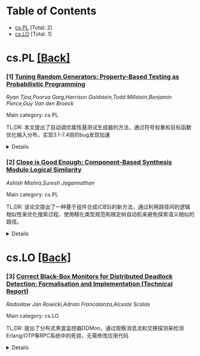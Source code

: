 <div id=toc></div>

# Table of Contents

- [cs.PL](#cs.PL) [Total: 2]
- [cs.LO](#cs.LO) [Total: 1]


<div id='cs.PL'></div>

# cs.PL [[Back]](#toc)

### [1] [Tuning Random Generators: Property-Based Testing as Probabilistic Programming](https://arxiv.org/abs/2508.14394)
*Ryan Tjoa,Poorva Garg,Harrison Goldstein,Todd Millstein,Benjamin Pierce,Guy Van den Broeck*

Main category: cs.PL

TL;DR: 本文提出了自动调优属性基测试生成器的方法，通过符号权重和目标函数优化输入分布，实现3.1-7.4倍的bug发现加速


<details>
  <summary>Details</summary>
Motivation: 传统属性基测试中，用户需要手动调整生成器的权重参数来获得理想的测试输入分布，这个过程既繁琐又难以达到预期效果，限制了测试分布的质量和多样性

Method: 开发了Loaded Dice离散概率编程系统，支持符号权重和参数学习。给定带有未确定符号权重的生成器和目标函数，自动学习优化这些权重值以实现目标

Result: 实验证明该方法能有效优化生成器分布，在针对多样性和有效性自动调优后，生成器在bug发现方面表现出3.1-7.4倍的加速效果

Conclusion: 提出的自动调优技术能够显著改善属性基测试的生成器性能，通过优化权重参数实现更好的测试输入分布，大幅提升bug发现效率

Abstract: Property-based testing validates software against an executable specification
by evaluating it on randomly generated inputs. The standard way that PBT users
generate test inputs is via generators that describe how to sample test inputs
through random choices. To achieve a good distribution over test inputs, users
must tune their generators, i.e., decide on the weights of these individual
random choices. Unfortunately, it is very difficult to understand how to choose
individual generator weights in order to achieve a desired distribution, so
today this process is tedious and limits the distributions that can be
practically achieved.
  In this paper, we develop techniques for the automatic and offline tuning of
generators. Given a generator with undetermined symbolic weights and an
objective function, our approach automatically learns values for these weights
that optimize for the objective. We describe useful objective functions that
allow users to (1) target desired distributions and (2) improve the diversity
and validity of their test cases. We have implemented our approach in a novel
discrete probabilistic programming system, Loaded Dice, that supports
differentiation and parameter learning, and use it as a language for
generators. We empirically demonstrate that our approach is effective at
optimizing generator distributions according to the specified objective
functions. We also perform a thorough evaluation on PBT benchmarks,
demonstrating that, when automatically tuned for diversity and validity, the
generators exhibit a 3.1-7.4x speedup in bug finding.

</details>


### [2] [Close is Good Enough: Component-Based Synthesis Modulo Logical Similarity](https://arxiv.org/abs/2508.14614)
*Ashish Mishra,Suresh Jagannathan*

Main category: cs.PL

TL;DR: 该论文提出了一种基于组件合成(CBS)的新方法，通过利用路径间的逻辑相似性来优化搜索过程，使用精化类型规范和限定树自动机来避免探索语义相似的路径。


<details>
  <summary>Details</summary>
Motivation: 传统CBS算法在处理具有精确约束的查询时面临搜索空间稀疏的问题，当库方法具有更丰富的规范时，搜索需要处理仅在少数执行路径上成立的约束，导致效率低下。

Method: 采用精化类型规范来丰富库方法，使用限定树自动机(QTA)变体进行搜索，通过子类型约束对精化类型进行推理，记录枚举项信息并利用路径间的逻辑相似性来避免冗余探索。

Result: 实现了名为\name的工具，综合评估表明该工具能够合成复杂CBS查询的解决方案，其能力远超现有最先进技术。

Conclusion: 通过引入逻辑相似性推理机制，显著提升了CBS在处理精确约束和丰富规范时的搜索效率，为解决复杂合成问题提供了有效方法。

Abstract: Component-based synthesis (CBS) aims to generate loop-free programs from a
set of libraries whose methods are annotated with specifications and whose
output must satisfy a set of logical constraints, expressed as a query. The
effectiveness of a CBS algorithm critically depends on the severity of the
constraints imposed by the query. The more exact these constraints are, the
sparser the space of feasible solutions. This maxim also applies when we enrich
the expressiveness of the specifications affixed to library methods. In both
cases, the search must now contend with constraints that may only hold over a
small number of the possible execution paths that can be enumerated by a CBS
procedure.
  In this paper, we address this challenge by equipping CBS search with the
ability to reason about logical similarities among the paths it explores. Our
setting considers library methods equipped with refinement-type specifications
that enrich ordinary base types with a set of rich logical qualifiers to
constrain the set of values accepted by that type. We perform a search over a
tree automata variant called Qualified Tree Automata that intelligently records
information about enumerated terms, leveraging subtyping constraints over the
refinement types associated with these terms to enable reasoning about
similarity among candidate solutions as search proceeds, thereby avoiding
exploration of semantically similar paths.
  We present an implementation of this idea in a tool called \name, and provide
a comprehensive evaluation that demonstrates \name's ability to synthesize
solutions to complex CBS queries that go well-beyond the capabilities of the
existing state-of-the-art.

</details>


<div id='cs.LO'></div>

# cs.LO [[Back]](#toc)

### [3] [Correct Black-Box Monitors for Distributed Deadlock Detection: Formalisation and Implementation (Technical Report)](https://arxiv.org/abs/2508.14851)
*Radosław Jan Rowicki,Adrian Francalanza,Alceste Scalas*

Main category: cs.LO

TL;DR: 提出了分布式黑盒监控器DDMon，通过观察消息流和交换探测来检测Erlang/OTP等RPC系统中的死锁，无需修改应用代码


<details>
  <summary>Details</summary>
Motivation: 随着并发分布式系统的有机演化和规模增长，死锁风险增加且影响范围扩大，传统诊断方法难以应对分布式环境下的死锁问题

Method: 为每个服务部署分布式黑盒监控器，仅观察进出消息并与其他监控器交换探测信息，基于形式化模型开发监控算法

Result: 证明了算法的正确性（无假阳性和假阴性），实现了DDMon工具并在Erlang/OTP应用中验证性能

Conclusion: 这是首个形式化、证明正确性并实现分布式黑盒死锁检测监控器的工作，为RPC系统提供了有效的死锁检测解决方案

Abstract: Many software applications rely on concurrent and distributed (micro)services
that interact via message-passing and various forms of remote procedure calls
(RPC). As these systems organically evolve and grow in scale and complexity,
the risk of introducing deadlocks increases and their impact may worsen: even
if only a few services deadlock, many other services may block while awaiting
responses from the deadlocked ones. As a result, the "core" of the deadlock can
be obfuscated by its consequences on the rest of the system, and diagnosing and
fixing the problem can be challenging.
  In this work we tackle the challenge by proposing distributed black-box
monitors that are deployed alongside each service and detect deadlocks by only
observing the incoming and outgoing messages, and exchanging probes with other
monitors. We present a formal model that captures popular RPC-based application
styles (e.g., gen_servers in Erlang/OTP), and a distributed black-box
monitoring algorithm that we prove sound and complete (i.e., identifies
deadlocked services with neither false positives nor false negatives). We
implement our results in a tool called DDMon for the monitoring of Erlang/OTP
applications, and we evaluate its performance.
  This is the first work that formalises, proves the correctness, and
implements distributed black-box monitors for deadlock detection. Our results
are mechanised in Coq. DDMon is the companion artifact of this paper.

</details>
